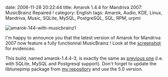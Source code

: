 date: 2006-11-28 20:22:44
title: Amarok 1.4.4 for Mandriva 2007: MusicBrainz Repaired !
category: English
tags: Amarok, Audio, KDE, Linux, Mandriva, Music, SQLite, MySQL, PostgreSQL, SQL, RPM, urpmi

![amarok-144-with-musicbrainz1](/uploads/2006/amarok-144-with-musicbrainz1.png)

I'm happy to announce you that the latest version of Amarok for Mandriva 2007
now feature a fully functionnal MusicBrainz ! Look at the
[screenshot](/uploads/2006/amarok-144-with-musicbrainz.png) for evidences.

This build, named amarok-1.4.4-3, is exactly the same as
[previous one](http://kevin.deldycke.com/2006/10/amarok-144-for-mandriva-2007/)
(i.e. with SQLite, MySQL and Postgresql support). Don't forget to update the
libtunepimp package from [my repository](http://github.com/kdeldycke/mandriva-specs)
and use the 5.0 version.
